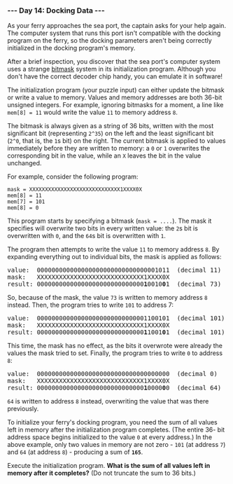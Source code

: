 ### --- Day 14: Docking Data ---

As your ferry approaches the sea port, the captain asks for your help
again. The computer system that runs this port isn't compatible with the
docking program on the ferry, so the docking parameters aren't being
correctly initialized in the docking program's memory.

After a brief inspection, you discover that the sea port's computer system
uses a strange [bitmask](<https://en.wikipedia.org/wiki/Mask_(computing)>) system in its initialization program. Although you
don't have the correct decoder chip handy, you can emulate it in software!

The initialization program (your puzzle input) can either update the
bitmask or write a value to memory. Values and memory addresses are both
36-bit unsigned integers. For example, ignoring bitmasks for a moment, a
line like `mem[8] = 11` would write the value `11` to memory address `8`.

The bitmask is always given as a string of 36 bits, written with the most
significant bit (representing `2^35`) on the left and the least significant
bit (`2^0`, that is, the `1`s bit) on the right. The current bitmask is applied
to values immediately before they are written to memory: a `0` or `1`
overwrites the corresponding bit in the value, while an `X` leaves the bit in
the value unchanged.

For example, consider the following program:

```
mask = XXXXXXXXXXXXXXXXXXXXXXXXXXXXX1XXXX0X
mem[8] = 11
mem[7] = 101
mem[8] = 0
```

This program starts by specifying a bitmask (`mask = ....`). The mask it
specifies will overwrite two bits in every written value: the `2`s bit is
overwritten with `0`, and the `64`s bit is overwritten with `1`.

The program then attempts to write the value `11` to memory address `8`. By
expanding everything out to individual bits, the mask is applied as
follows:

<pre>
value:  000000000000000000000000000000001011  (decimal 11)
mask:   XXXXXXXXXXXXXXXXXXXXXXXXXXXXX1XXXX0X
result: 00000000000000000000000000000<b>1</b>0010<b>0</b>1  (decimal 73)
</pre>

So, because of the mask, the value `73` is written to memory address `8`
instead. Then, the program tries to write `101` to address 7:

<pre>
value:  000000000000000000000000000001100101  (decimal 101)
mask:   XXXXXXXXXXXXXXXXXXXXXXXXXXXXX1XXXX0X
result: 00000000000000000000000000000<b>1</b>1001<b>0</b>1  (decimal 101)
</pre>

This time, the mask has no effect, as the bits it overwrote were already
the values the mask tried to set. Finally, the program tries to write `0` to
address `8`:

<pre>
value:  000000000000000000000000000000000000  (decimal 0)
mask:   XXXXXXXXXXXXXXXXXXXXXXXXXXXXX1XXXX0X
result: 00000000000000000000000000000<b>1</b>0000<b>0</b>0  (decimal 64)
</pre>

`64` is written to address `8` instead, overwriting the value that was there
previously.

To initialize your ferry's docking program, you need the sum of all values
left in memory after the initialization program completes. (The entire 36-
bit address space begins initialized to the value `0` at every address.) In
the above example, only two values in memory are not zero - `101` (at address
`7`) and `64` (at address `8`) - producing a sum of **`165`**.

Execute the initialization program. **What is the sum of all values left in
memory after it completes?** (Do not truncate the sum to 36 bits.)
